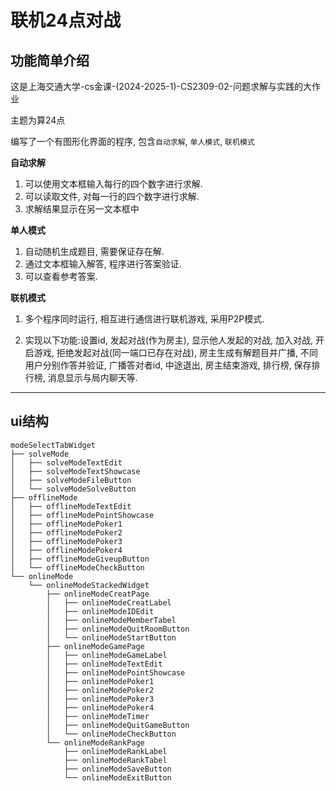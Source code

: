 # 联机24点对战

## 功能简单介绍
这是上海交通大学-cs金课-(2024-2025-1)-CS2309-02-问题求解与实践的大作业

主题为算24点

编写了一个有图形化界面的程序, 包含```自动求解```, ```单人模式```, ```联机模式```

**自动求解**
1. 可以使用文本框输入每行的四个数字进行求解.
2. 可以读取文件, 对每一行的四个数字进行求解.
3. 求解结果显示在另一文本框中

**单人模式**
1. 自动随机生成题目, 需要保证存在解.
2. 通过文本框输入解答, 程序进行答案验证.
3. 可以查看参考答案.

**联机模式**
1. 多个程序同时运行, 相互进行通信进行联机游戏, 采用P2P模式.

2. 实现以下功能:设置id, 发起对战(作为房主), 显示他人发起的对战, 加入对战, 开启游戏, 拒绝发起对战(同一端口已存在对战), 房主生成有解题目并广播, 不同用户分别作答并验证, 广播答对者id, 中途退出, 房主结束游戏, 排行榜, 保存排行榜, 消息显示与局内聊天等.

---
## ui结构
<!-- 
+ modeSelectTabWidget
  + solveMode
    + solveModeTextEdit
    + solveModeTextShowcase
    + solveModeFileButton
    + solveModeSolveButton
  + offlineMode
    + offlineModeTextEdit
    + offlineModePointShowcase
    + offlineModePoker1
    + offlineModePoker2
    + offlineModePoker3
    + offlineModePoker4
    + offlineModeGiveupButton
    + offlineModeCheckButton
  + onlineMode
    + onlineModeStackedWidget
      + onlineModeCreatPage
        + onlineModeCreatLabel
        + onlineModeIDEdit
        + onlineModeMemberTabel
        + onlineModeQuitRoomButton
        + onlineModeStartButton
      + onlineModeGamePage
        + onlineModeGameLabel
        + onlineModeTextEdit
        + onlineModePointShowcase
        + onlineModePoker1
        + onlineModePoker2
        + onlineModePoker3
        + onlineModePoker4
        + onlineModeTimer
        + onlineModeQuitGameButton
        + onlineModeCheckButton
      + onlineModeRankPage
        + onlineModeRankLabel
        + onlineModeRankTabel
        + onlineModeSaveButton
        + onlineModeExitButton

https://devtool.tech/tree
-->

```text
modeSelectTabWidget
├── solveMode
│   ├── solveModeTextEdit
│   ├── solveModeTextShowcase
│   ├── solveModeFileButton
│   └── solveModeSolveButton
├── offlineMode
│   ├── offlineModeTextEdit
│   ├── offlineModePointShowcase
│   ├── offlineModePoker1
│   ├── offlineModePoker2
│   ├── offlineModePoker3
│   ├── offlineModePoker4
│   ├── offlineModeGiveupButton
│   └── offlineModeCheckButton
└── onlineMode
    └── onlineModeStackedWidget
        ├── onlineModeCreatPage
        │   ├── onlineModeCreatLabel
        │   ├── onlineModeIDEdit
        │   ├── onlineModeMemberTabel
        │   ├── onlineModeQuitRoomButton
        │   └── onlineModeStartButton
        ├── onlineModeGamePage
        │   ├── onlineModeGameLabel
        │   ├── onlineModeTextEdit
        │   ├── onlineModePointShowcase
        │   ├── onlineModePoker1
        │   ├── onlineModePoker2
        │   ├── onlineModePoker3
        │   ├── onlineModePoker4
        │   ├── onlineModeTimer
        │   ├── onlineModeQuitGameButton
        │   └── onlineModeCheckButton
        └── onlineModeRankPage
            ├── onlineModeRankLabel
            ├── onlineModeRankTabel
            ├── onlineModeSaveButton
            └── onlineModeExitButton

```